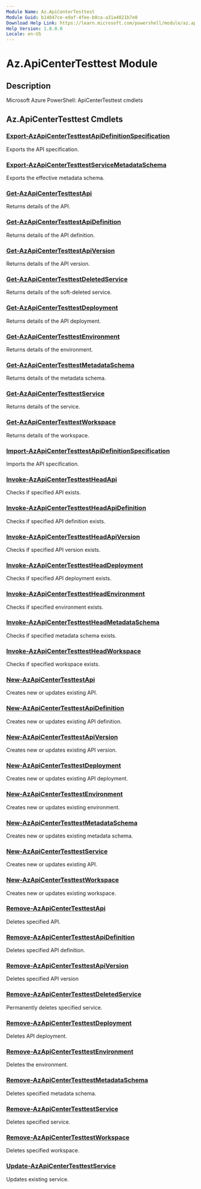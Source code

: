 ```yaml
---
Module Name: Az.ApiCenterTesttest
Module Guid: b14047ce-e9af-4fee-b0ca-a31a4021b7e0
Download Help Link: https://learn.microsoft.com/powershell/module/az.apicentertesttest
Help Version: 1.0.0.0
Locale: en-US
---
```


# Az.ApiCenterTesttest Module
## Description
Microsoft Azure PowerShell: ApiCenterTesttest cmdlets

## Az.ApiCenterTesttest Cmdlets
### [Export-AzApiCenterTesttestApiDefinitionSpecification](Export-AzApiCenterTesttestApiDefinitionSpecification.md)
Exports the API specification.

### [Export-AzApiCenterTesttestServiceMetadataSchema](Export-AzApiCenterTesttestServiceMetadataSchema.md)
Exports the effective metadata schema.

### [Get-AzApiCenterTesttestApi](Get-AzApiCenterTesttestApi.md)
Returns details of the API.

### [Get-AzApiCenterTesttestApiDefinition](Get-AzApiCenterTesttestApiDefinition.md)
Returns details of the API definition.

### [Get-AzApiCenterTesttestApiVersion](Get-AzApiCenterTesttestApiVersion.md)
Returns details of the API version.

### [Get-AzApiCenterTesttestDeletedService](Get-AzApiCenterTesttestDeletedService.md)
Returns details of the soft-deleted service.

### [Get-AzApiCenterTesttestDeployment](Get-AzApiCenterTesttestDeployment.md)
Returns details of the API deployment.

### [Get-AzApiCenterTesttestEnvironment](Get-AzApiCenterTesttestEnvironment.md)
Returns details of the environment.

### [Get-AzApiCenterTesttestMetadataSchema](Get-AzApiCenterTesttestMetadataSchema.md)
Returns details of the metadata schema.

### [Get-AzApiCenterTesttestService](Get-AzApiCenterTesttestService.md)
Returns details of the service.

### [Get-AzApiCenterTesttestWorkspace](Get-AzApiCenterTesttestWorkspace.md)
Returns details of the workspace.

### [Import-AzApiCenterTesttestApiDefinitionSpecification](Import-AzApiCenterTesttestApiDefinitionSpecification.md)
Imports the API specification.

### [Invoke-AzApiCenterTesttestHeadApi](Invoke-AzApiCenterTesttestHeadApi.md)
Checks if specified API exists.

### [Invoke-AzApiCenterTesttestHeadApiDefinition](Invoke-AzApiCenterTesttestHeadApiDefinition.md)
Checks if specified API definition exists.

### [Invoke-AzApiCenterTesttestHeadApiVersion](Invoke-AzApiCenterTesttestHeadApiVersion.md)
Checks if specified API version exists.

### [Invoke-AzApiCenterTesttestHeadDeployment](Invoke-AzApiCenterTesttestHeadDeployment.md)
Checks if specified API deployment exists.

### [Invoke-AzApiCenterTesttestHeadEnvironment](Invoke-AzApiCenterTesttestHeadEnvironment.md)
Checks if specified environment exists.

### [Invoke-AzApiCenterTesttestHeadMetadataSchema](Invoke-AzApiCenterTesttestHeadMetadataSchema.md)
Checks if specified metadata schema exists.

### [Invoke-AzApiCenterTesttestHeadWorkspace](Invoke-AzApiCenterTesttestHeadWorkspace.md)
Checks if specified workspace exists.

### [New-AzApiCenterTesttestApi](New-AzApiCenterTesttestApi.md)
Creates new or updates existing API.

### [New-AzApiCenterTesttestApiDefinition](New-AzApiCenterTesttestApiDefinition.md)
Creates new or updates existing API definition.

### [New-AzApiCenterTesttestApiVersion](New-AzApiCenterTesttestApiVersion.md)
Creates new or updates existing API version.

### [New-AzApiCenterTesttestDeployment](New-AzApiCenterTesttestDeployment.md)
Creates new or updates existing API deployment.

### [New-AzApiCenterTesttestEnvironment](New-AzApiCenterTesttestEnvironment.md)
Creates new or updates existing environment.

### [New-AzApiCenterTesttestMetadataSchema](New-AzApiCenterTesttestMetadataSchema.md)
Creates new or updates existing metadata schema.

### [New-AzApiCenterTesttestService](New-AzApiCenterTesttestService.md)
Creates new or updates existing API.

### [New-AzApiCenterTesttestWorkspace](New-AzApiCenterTesttestWorkspace.md)
Creates new or updates existing workspace.

### [Remove-AzApiCenterTesttestApi](Remove-AzApiCenterTesttestApi.md)
Deletes specified API.

### [Remove-AzApiCenterTesttestApiDefinition](Remove-AzApiCenterTesttestApiDefinition.md)
Deletes specified API definition.

### [Remove-AzApiCenterTesttestApiVersion](Remove-AzApiCenterTesttestApiVersion.md)
Deletes specified API version

### [Remove-AzApiCenterTesttestDeletedService](Remove-AzApiCenterTesttestDeletedService.md)
Permanently deletes specified service.

### [Remove-AzApiCenterTesttestDeployment](Remove-AzApiCenterTesttestDeployment.md)
Deletes API deployment.

### [Remove-AzApiCenterTesttestEnvironment](Remove-AzApiCenterTesttestEnvironment.md)
Deletes the environment.

### [Remove-AzApiCenterTesttestMetadataSchema](Remove-AzApiCenterTesttestMetadataSchema.md)
Deletes specified metadata schema.

### [Remove-AzApiCenterTesttestService](Remove-AzApiCenterTesttestService.md)
Deletes specified service.

### [Remove-AzApiCenterTesttestWorkspace](Remove-AzApiCenterTesttestWorkspace.md)
Deletes specified workspace.

### [Update-AzApiCenterTesttestService](Update-AzApiCenterTesttestService.md)
Updates existing service.


